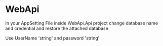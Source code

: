 # WebApi

In your AppSetting File inside WebApi.Api project change database name and credential and restore the attached database 


Use UserName 'string' and password 'string'

